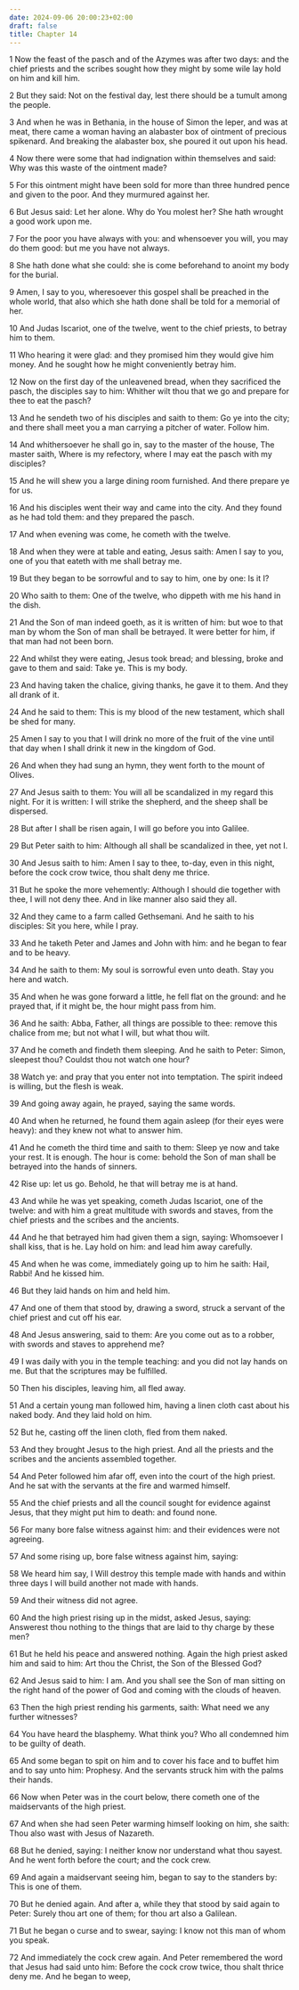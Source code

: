 ```yaml
---
date: 2024-09-06 20:00:23+02:00
draft: false
title: Chapter 14
---
```




1 Now the feast of the pasch and of the Azymes was after two days: and the chief priests and the scribes sought how they might by some wile lay hold on him and kill him.

2 But they said: Not on the festival day, lest there should be a tumult among the people.

3 And when he was in Bethania, in the house of Simon the leper, and was at meat, there came a woman having an alabaster box of ointment of precious spikenard. And breaking the alabaster box, she poured it out upon his head.

4 Now there were some that had indignation within themselves and said: Why was this waste of the ointment made?

5 For this ointment might have been sold for more than three hundred pence and given to the poor. And they murmured against her.

6 But Jesus said: Let her alone. Why do You molest her? She hath wrought a good work upon me.

7 For the poor you have always with you: and whensoever you will, you may do them good: but me you have not always.

8 She hath done what she could: she is come beforehand to anoint my body for the burial.

9 Amen, I say to you, wheresoever this gospel shall be preached in the whole world, that also which she hath done shall be told for a memorial of her.

10 And Judas Iscariot, one of the twelve, went to the chief priests, to betray him to them.

11 Who hearing it were glad: and they promised him they would give him money. And he sought how he might conveniently betray him.

12 Now on the first day of the unleavened bread, when they sacrificed the pasch, the disciples say to him: Whither wilt thou that we go and prepare for thee to eat the pasch?

13 And he sendeth two of his disciples and saith to them: Go ye into the city; and there shall meet you a man carrying a pitcher of water. Follow him.

14 And whithersoever he shall go in, say to the master of the house, The master saith, Where is my refectory, where I may eat the pasch with my disciples?

15 And he will shew you a large dining room furnished. And there prepare ye for us.

16 And his disciples went their way and came into the city. And they found as he had told them: and they prepared the pasch.

17 And when evening was come, he cometh with the twelve.

18 And when they were at table and eating, Jesus saith: Amen I say to you, one of you that eateth with me shall betray me.

19 But they began to be sorrowful and to say to him, one by one: Is it I?

20 Who saith to them: One of the twelve, who dippeth with me his hand in the dish.

21 And the Son of man indeed goeth, as it is written of him: but woe to that man by whom the Son of man shall be betrayed. It were better for him, if that man had not been born.

22 And whilst they were eating, Jesus took bread; and blessing, broke and gave to them and said: Take ye. This is my body.

23 And having taken the chalice, giving thanks, he gave it to them. And they all drank of it.

24 And he said to them: This is my blood of the new testament, which shall be shed for many.

25 Amen I say to you that I will drink no more of the fruit of the vine until that day when I shall drink it new in the kingdom of God.

26 And when they had sung an hymn, they went forth to the mount of Olives.

27 And Jesus saith to them: You will all be scandalized in my regard this night. For it is written: I will strike the shepherd, and the sheep shall be dispersed.

28 But after I shall be risen again, I will go before you into Galilee.

29 But Peter saith to him: Although all shall be scandalized in thee, yet not I.

30 And Jesus saith to him: Amen I say to thee, to-day, even in this night, before the cock crow twice, thou shalt deny me thrice.

31 But he spoke the more vehemently: Although I should die together with thee, I will not deny thee. And in like manner also said they all.

32 And they came to a farm called Gethsemani. And he saith to his disciples: Sit you here, while I pray.

33 And he taketh Peter and James and John with him: and he began to fear and to be heavy.

34 And he saith to them: My soul is sorrowful even unto death. Stay you here and watch.

35 And when he was gone forward a little, he fell flat on the ground: and he prayed that, if it might be, the hour might pass from him.

36 And he saith: Abba, Father, all things are possible to thee: remove this chalice from me; but not what I will, but what thou wilt.

37 And he cometh and findeth them sleeping. And he saith to Peter: Simon, sleepest thou? Couldst thou not watch one hour?

38 Watch ye: and pray that you enter not into temptation. The spirit indeed is willing, but the flesh is weak.

39 And going away again, he prayed, saying the same words.

40 And when he returned, he found them again asleep (for their eyes were heavy): and they knew not what to answer him.

41 And he cometh the third time and saith to them: Sleep ye now and take your rest. It is enough. The hour is come: behold the Son of man shall be betrayed into the hands of sinners.

42 Rise up: let us go. Behold, he that will betray me is at hand.

43 And while he was yet speaking, cometh Judas Iscariot, one of the twelve: and with him a great multitude with swords and staves, from the chief priests and the scribes and the ancients.

44 And he that betrayed him had given them a sign, saying: Whomsoever I shall kiss, that is he. Lay hold on him: and lead him away carefully.

45 And when he was come, immediately going up to him he saith: Hail, Rabbi! And he kissed him.

46 But they laid hands on him and held him.

47 And one of them that stood by, drawing a sword, struck a servant of the chief priest and cut off his ear.

48 And Jesus answering, said to them: Are you come out as to a robber, with swords and staves to apprehend me?

49 I was daily with you in the temple teaching: and you did not lay hands on me. But that the scriptures may be fulfilled.

50 Then his disciples, leaving him, all fled away.

51 And a certain young man followed him, having a linen cloth cast about his naked body. And they laid hold on him.

52 But he, casting off the linen cloth, fled from them naked.

53 And they brought Jesus to the high priest. And all the priests and the scribes and the ancients assembled together.

54 And Peter followed him afar off, even into the court of the high priest. And he sat with the servants at the fire and warmed himself.

55 And the chief priests and all the council sought for evidence against Jesus, that they might put him to death: and found none.

56 For many bore false witness against him: and their evidences were not agreeing.

57 And some rising up, bore false witness against him, saying:

58 We heard him say, I Will destroy this temple made with hands and within three days I will build another not made with hands.

59 And their witness did not agree.

60 And the high priest rising up in the midst, asked Jesus, saying: Answerest thou nothing to the things that are laid to thy charge by these men?

61 But he held his peace and answered nothing. Again the high priest asked him and said to him: Art thou the Christ, the Son of the Blessed God?

62 And Jesus said to him: I am. And you shall see the Son of man sitting on the right hand of the power of God and coming with the clouds of heaven.

63 Then the high priest rending his garments, saith: What need we any further witnesses?

64 You have heard the blasphemy. What think you? Who all condemned him to be guilty of death.

65 And some began to spit on him and to cover his face and to buffet him and to say unto him: Prophesy. And the servants struck him with the palms their hands.

66 Now when Peter was in the court below, there cometh one of the maidservants of the high priest.

67 And when she had seen Peter warming himself looking on him, she saith: Thou also wast with Jesus of Nazareth.

68 But he denied, saying: I neither know nor understand what thou sayest. And he went forth before the court; and the cock crew.

69 And again a maidservant seeing him, began to say to the standers by: This is one of them.

70 But he denied again. And after a, while they that stood by said again to Peter: Surely thou art one of them; for thou art also a Galilean.

71 But he began o curse and to swear, saying: I know not this man of whom you speak.

72 And immediately the cock crew again. And Peter remembered the word that Jesus had said unto him: Before the cock crow twice, thou shalt thrice deny me. And he began to weep,

